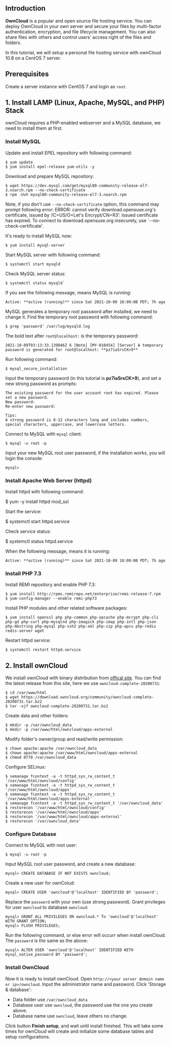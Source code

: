 ## Introduction

**OwnCloud** is a popular and open source file hosting service. You can deploy OwnCloud in your own server and secure your files by multi-factor authentication, encryption, and file lifecycle management. You can also share files with others and control users' access right of the files and folders.

In this tutorial, we will setup a personal file hosting service with ownCloud 10.8 on a CentOS 7 server.

## Prerequisites

Create a server instance with CentOS 7 and login as `root`.

## 1. Install LAMP (Linux, Apache, MySQL, and PHP) Stack

ownCloud requires a PHP-enabled webserver and a MySQL database, we need to install them at first.

### Install MySQL

Update and install EPEL repository with following command:

    $ yum update
    $ yum install epel-release yum-utils -y

Download and prepare MySQL repository:

    $ wget https://dev.mysql.com/get/mysql80-community-release-el7-3.noarch.rpm --no-check-certificate
    $ rpm -Uvh mysql80-community-release-el7-3.noarch.rpm

Note, if you don't use `--no-check-certificate` option, this command may prompt following error:
    ERROR: cannot verify download.opensuse.org's certificate, issued by ‘/C=US/O=Let's Encrypt/CN=R3’:
      Issued certificate has expired.
    To connect to download.opensuse.org insecurely, use `--no-check-certificate'.

It's ready to install MySQL now:

    $ yum install mysql-server

Start MySQL server with following command:

    $ systemctl start mysqld

Check MySQL server status:

    $ systemctl status mysqld`

If you see the following message, means MySQL is running:

    Active: **active (running)** since Sat 2021-10-09 10:09:08 PDT; 7h ago

MySQL generates a temporary root password after installed, we need to change it. Find the temporary root password with following command:

    $ grep 'password' /var/log/mysqld.log

The bold text after `root@localhost:` is the temporary password:

    2021-10-09T03:13:33.139046Z 6 [Note] [MY-010454] [Server] A temporary password is generated for root@localhost: **pz7iaSrsCK>9**

Run following command:

    $ mysql_secure_installation

Input the temporary password (in this tutorial is **pz7iaSrsCK>9**), and set a new strong password as prompts:

    The existing password for the user account root has expired. Please set a new password.
    New password:
    Re-enter new password:

    Tips:  
    A strong password is 8-12 characters long and includes numbers, special characters, uppercase, and lowercase letters.

Connect to MySQL with `mysql` client:

    $ mysql -u root -p

Input your new MySQL root user password, if the installation works, you will login the console:

    mysql>

### Install Apache Web Server (httpd)

Install httpd with following command:

   $ yum -y install httpd mod_ssl

Start the service:

   $ systemctl start httpd.service

Check service status:

   $ systemctl status httpd.service

When the following message, means it is running:

    Active: **active (running)** since Sat 2021-10-09 10:09:08 PDT; 7h ago

### Install PHP 7.3

Install REMI repository and enable PHP 7.3:

    $ yum install http://rpms.remirepo.net/enterprise/remi-release-7.rpm
    $ yum-config-manager --enable remi-php73

Install PHP modules and other related software packages:

    $ yum install openssl php php-common php-opcache php-mcrypt php-cli php-gd php-curl php-mysqlnd php-imagick php-imap php-intl php-json php-mbstring php-mysql php-ssh2 php-xml php-zip php-apcu php-redis redis-server wget

Restart httpd service:

    $ systemctl restart httpd.service

## 2. Install ownCloud

We install ownCloud with binary distribution from [offical site](https://download.owncloud.org/community). You can find the latest release from this site, here we use `owncloud-complete-20200731`:

    $ cd /var/www/html
    $ wget https://download.owncloud.org/community/owncloud-complete-20200731.tar.bz2
    $ tar -xjf owncloud-complete-20200731.tar.bz2

Create data and other folders:

    $ mkdir -p /var/owncloud_data
    $ mkdir -p /var/www/html/owncloud/apps-external

Modify folder's owner/group and read/write permission:

    $ chown apache:apache /var/owncloud_data
    $ chown apache:apache /var/www/html/owncloud/apps-external
    $ chmod 0770 /var/owncloud_data

Configure SELinux:

    $ semanage fcontext -a -t httpd_sys_rw_content_t '/var/www/html/owncloud/config'
    $ semanage fcontext -a -t httpd_sys_rw_content_t '/var/www/html/owncloud/apps'
    $ semanage fcontext -a -t httpd_sys_rw_content_t '/var/www/html/owncloud/apps-external'
    $ semanage fcontext -a -t httpd_sys_rw_content_t '/var/owncloud_data'
    $ restorecon '/var/www/html/owncloud/config'
    $ restorecon '/var/www/html/owncloud/apps'
    $ restorecon '/var/www/html/owncloud/apps-external'
    $ restorecon '/var/owncloud_data'

### Configure Database

Connect to MySQL with root user:

    $ mysql -u root -p

Input MySQL root user password, and create a new database:

    mysql> CREATE DATABASE IF NOT EXISTS owncloud; 

Create a new user for ownColud:

    mysql> CREATE USER 'owncloud'@'localhost' IDENTIFIED BY 'password';

Replace the `password` with your own (use strong password). Grant privileges for user `owncloud` to database `owncloud`:

    mysql> GRANT ALL PRIVILEGES ON owncloud.* To 'owncloud'@'localhost' WITH GRANT OPTION;
    mysql> FLUSH PRIVILEGES;

Run the following command, or else error will occurr when install ownCloud. The `password` is the same as the above:

    mysql> ALTER USER 'owncloud'@'localhost' IDENTIFIED WITH mysql_native_password BY 'password';

### Install OwnCloud

Now it is ready to install ownCloud. Open `http://<your server domain name or ip>/owncloud`. Input the administrator name and password. Click 'Storage & database':

* Data folder use `/var/owncloud_data`
* Database user use `owncloud`, the password use the one you create above.
* Database name use `owncloud`, leave others no change.

Click button **Finish setup**, and wait until install finished. This will take some times for ownCloud will create and initialize some database tables and setup configurations.
